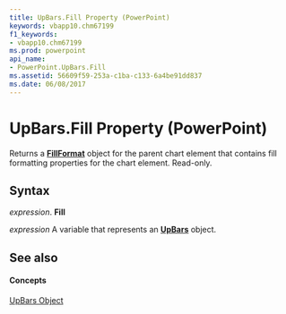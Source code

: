 ```yaml
---
title: UpBars.Fill Property (PowerPoint)
keywords: vbapp10.chm67199
f1_keywords:
- vbapp10.chm67199
ms.prod: powerpoint
api_name:
- PowerPoint.UpBars.Fill
ms.assetid: 56609f59-253a-c1ba-c133-6a4be91dd837
ms.date: 06/08/2017
---
```



# UpBars.Fill Property (PowerPoint)

Returns a  **[FillFormat](PowerPoint.FillFormat.md)** object for the parent chart element that contains fill formatting properties for the chart element. Read-only.


## Syntax

 _expression_. **Fill**

 _expression_ A variable that represents an **[UpBars](PowerPoint.UpBars.md)** object.


## See also


#### Concepts


[UpBars Object](PowerPoint.UpBars.md)


